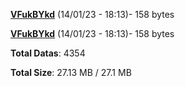[**VFukBYkd**](/data/VFukBYkd.txt) (14/01/23 - 18:13)- 158 bytes

[**VFukBYkd**](/data/VFukBYkd.txt) (14/01/23 - 18:13)- 158 bytes

**Total Datas**: 4354

**Total Size**: 27.13 MB / 27.1 MB